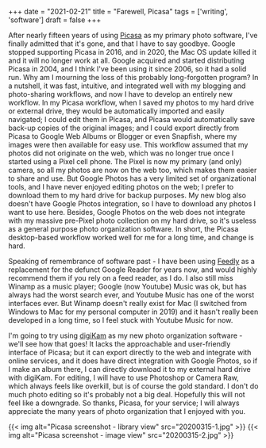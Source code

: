 +++
date = "2021-02-21"
title = "Farewell, Picasa"
tags = ['writing', 'software']
draft = false
+++

After nearly fifteen years of using [Picasa](https://en.wikipedia.org/wiki/Picasa) as my primary photo software, I've finally admitted that it's gone, and that I have to say goodbye.  Google stopped supporting Picasa in 2016, and in 2020, the Mac OS update killed it and it will no longer work at all.  Google acquired and started distributing Picasa in 2004, and I think I've been using it since 2006, so it had a solid run.  Why am I mourning the loss of this probably long-forgotten program?  In a nutshell, it was fast, intuitive, and integrated well with my blogging and photo-sharing workflows, and now I have to develop an entirely new workflow.  In my Picasa workflow, when I saved my photos to my hard drive or external drive, they would be automatically imported and easily navigated; I could edit them in Picasa, and Picasa would automatically save back-up copies of the original images; and I could export directly from Picasa to Google Web Albums or Blogger or even Snapfish, where my images were then available for easy use.  This workflow assumed that my photos did not originate on the web, which was no longer true once I started using a Pixel cell phone.  The Pixel is now my primary (and only) camera, so all my photos are now on the web too, which makes them easier to share and use.  But Google Photos has a very limited set of organizational tools, and I have never enjoyed editing photos on the web; I prefer to download them to my hard drive for backup purposes.  My new blog also doesn't have Google Photos integration, so I have to download any photos I want to use here.  Besides, Google Photos on the web does not integrate with my massive pre-Pixel photo collection on my hard drive, so it's useless as a general purpose photo organization software.  In short, the Picasa desktop-based workflow worked well for me for a long time, and change is hard.

Speaking of remembrance of software past - I have been using [Feedly](https://feedly.com/) as a replacement for the defunct Google Reader for years now, and would highly recommend them if you rely on a feed reader, as I do.  I also still miss Winamp as a music player; Google (now Youtube) Music was ok, but has always had the worst search ever, and Youtube Music has one of the worst interfaces ever.  But Winamp doesn't really exist for Mac (I switched from Windows to Mac for my personal computer in 2019) and it hasn't really been developed in a long time, so I feel stuck with Youtube Music for now.

I'm going to try using [digiKam](https://www.digikam.org/) as my new photo organization software - we'll see how that goes!  It lacks the approachable and user-friendly interface of Picasa; but it can export directly to the web and integrate with online services, and it does have direct integration with Google Photos, so if I make an album there, I can directly download it to my external hard drive with digiKam.  For editing, I will have to use Photoshop or Camera Raw, which always feels like overkill, but is of course the gold standard.  I don't do much photo editing so it's probably not a big deal.  Hopefully this will not feel like a downgrade.  So thanks, Picasa, for your service; I will always appreciate the many years of photo organization that I enjoyed with you.

{{< img alt="Picasa screenshot - library view" src="20200315-1.jpg" >}}
{{< img alt="Picasa screenshot - image view" src="20200315-2.jpg" >}}
